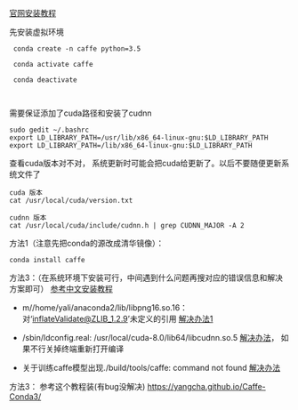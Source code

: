 [官网安装教程](http://caffe.berkeleyvision.org/install_apt.html)

先安装虚拟环境
```
 conda create -n caffe python=3.5
 
 conda activate caffe
 
 conda deactivate
 
 
```


需要保证添加了cuda路径和安装了cudnn

```
sudo gedit ~/.bashrc
export LD_LIBRARY_PATH=/usr/lib/x86_64-linux-gnu:$LD_LIBRARY_PATH
export LD_LIBRARY_PATH=/lib/x86_64-linux-gnu:$LD_LIBRARY_PATH 

```


查看cuda版本对不对， 系统更新时可能会把cuda给更新了。以后不要随便更新系统文件了


```
cuda 版本 
cat /usr/local/cuda/version.txt

cudnn 版本 
cat /usr/local/cuda/include/cudnn.h | grep CUDNN_MAJOR -A 2
```

方法1（注意先把conda的源改成清华镜像）：
```
conda install caffe
```

方法3：（在系统环境下安装可行，中间遇到什么问题再搜对应的错误信息和解决方案即可）
 [参考中文安装教程](https://blog.csdn.net/yhaolpz/article/details/71375762)
 
* m//home/yali/anaconda2/lib/libpng16.so.16：对‘inflateValidate@ZLIB_1.2.9’未定义的引用
[解决办法1](https://blog.csdn.net/ruotianxia/article/details/78437464)

* /sbin/ldconfig.real: /usr/local/cuda-8.0/lib64/libcudnn.so.5 
[解决办法](https://blog.csdn.net/m0_37407756/article/details/70789271)， 如果不行关掉终端重新打开编译

* 关于训练caffe模型出现./build/tools/caffe: command not found
[解决办法](https://blog.csdn.net/xunan003/article/details/72997028)




方法3： 参考这个教程装(有bug没解决)
https://yangcha.github.io/Caffe-Conda3/



